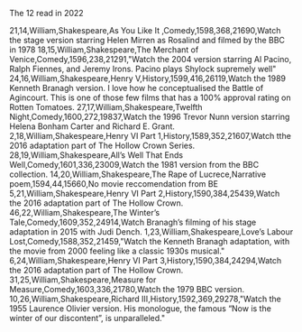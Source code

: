 The 12 read in 2022

21,14,William,Shakespeare,As You Like It ,Comedy,1598,368,21690,Watch the stage version starring Helen Mirren as Rosalind and filmed by the BBC in 1978
18,15,William,Shakespeare,The Merchant of Venice,Comedy,1596,238,21291,"Watch the 2004 version starring Al Pacino, Ralph Fiennes, and Jeremy Irons. Pacino plays Shylock supremely well"
24,16,William,Shakespeare,Henry V,History,1599,416,26119,Watch the 1989 Kenneth Branagh version. I love how he conceptualised the Battle of Agincourt. This is one of those few films that has a 100% approval rating on Rotten Tomatoes. 
27,17,William,Shakespeare,Twelfth Night,Comedy,1600,272,19837,Watch the 1996 Trevor Nunn version starring Helena Bonham Carter and Richard E. Grant. 
2,18,William,Shakespeare,Henry VI Part 1,History,1589,352,21607,Watch tthe 2016 adaptation part of The Hollow Crown Series.
28,19,William,Shakespeare,All’s Well That Ends Well,Comedy,1601,336,23009,Watch the 1981 version from the BBC collection.
14,20,William,Shakespeare,The Rape of Lucrece,Narrative poem,1594,44,15660,No movie reccomendation from BE
5,21,William,Shakespeare,Henry VI Part 2,History,1590,384,25439,Watch the 2016 adaptation part of The Hollow Crown.
46,22,William,Shakespeare,The Winter’s Tale,Comedy,1609,352,24914,Watch Branagh’s filming of his stage adaptation in 2015 with Judi Dench. 
1,23,William,Shakespeare,Love’s Labour Lost,Comedy,1588,352,21459,"Watch the Kenneth Branagh adaptation, with the movie from 2000 feeling like a classic 1930s musical."
6,24,William,Shakespeare,Henry VI Part 3,History,1590,384,24294,Watch the 2016 adaptation part of The Hollow Crown.
31,25,William,Shakespeare,Measure for Measure,Comedy,1603,336,21780,Watch the 1979 BBC version.
10,26,William,Shakespeare,Richard III,History,1592,369,29278,"Watch the 1955 Laurence Olivier version. His monologue, the famous “Now is the winter of our discontent”, is unparalleled."
